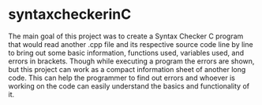 # syntaxcheckerinC
The main goal of this project was to create a Syntax Checker C program that would read another .cpp file and its respective source code line by line to bring out some basic information, functions used, variables used, and errors in brackets. Though while executing a program the errors are shown, but this project can work as a compact information sheet of another long code. This can help the programmer to find out errors and whoever is working on the code can easily understand the basics and functionality of it. 
 
 
